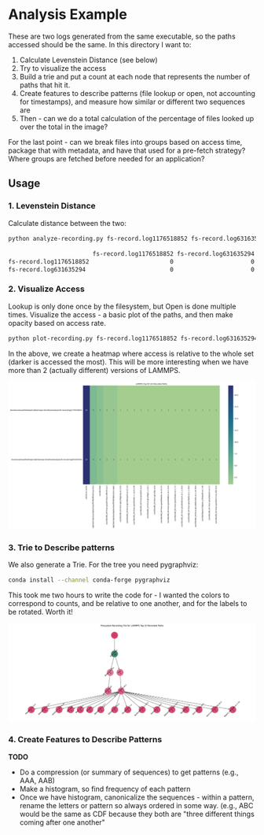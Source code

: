 # Analysis Example

These are two logs generated from the same executable, so the paths accessed should be the same. In this directory I want to:

1. Calculate Levenstein Distance (see below)
2. Try to visualize the access
3. Build a trie and put a count at each node that represents the number of paths that hit it.
4. Create features to describe patterns (file lookup or open, not accounting for timestamps), and measure how similar or different two sequences are
5. Then - can we do a total calculation of the percentage of files looked up over the total in the image?

For the last point - can we break files into groups based on access time, package that with metadata, and have that used for a pre-fetch strategy? Where groups are fetched before needed for an application?

## Usage

### 1. Levenstein Distance

Calculate distance between the two:

```bash
python analyze-recording.py fs-record.log1176518852 fs-record.log631635294
```
```console
                        fs-record.log1176518852 fs-record.log631635294
fs-record.log1176518852                       0                      0
fs-record.log631635294                        0                      0
```

### 2. Visualize Access

Lookup is only done once by the filesystem, but Open is done multiple times.
Visualize the access - a basic plot of the paths, and then make opacity based on access rate.

```bash
python plot-recording.py fs-record.log1176518852 fs-record.log631635294
```

In the above, we create a heatmap where access is relative to the whole set (darker is accessed the most).
This will be more interesting when we have more than 2 (actually different) versions of LAMMPS.

![img/LAMMPS-top-20-recorded-paths.png](img/LAMMPS-top-20-recorded-paths.png )

### 3. Trie to Describe patterns

We also generate a Trie. For the tree you need pygraphviz:

```bash
conda install --channel conda-forge pygraphviz
```

This took me two hours to write the code for - I wanted the colors to correspond to counts, and be relative to one another, and for the labels to be rotated. Worth it!

![img/LAMMPS-top-20-recorded-paths-trie.png](img/LAMMPS-top-20-recorded-paths-trie.png )

### 4. Create Features to Describe Patterns

**TODO**

- Do a compression (or summary of sequences) to get patterns (e.g., AAA, AAB)
- Make a histogram, so find frequency of each pattern
- Once we have histogram, canonicalize the sequences - within a pattern, rename the letters or pattern so always ordered in some way. (e.g., ABC would be the same as CDF because they both are "three different things coming after one another"

